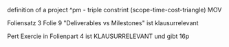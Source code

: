 definition of a project
^pm - triple constrint (scope-time-cost-triangle)
MOV

Foliensatz 3 Folie 9 "Deliverables vs Milestones" ist klausurrelevant

Pert Exercie in Folienpart 4 ist KLAUSURRELEVANT und gibt 16p
